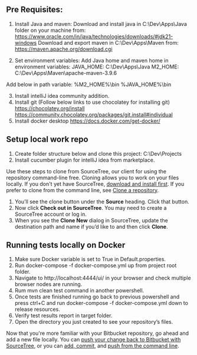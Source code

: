 ## Pre Requisites:
1. Install Java and maven:
Download and install java in C:\Dev\Apps\Java folder on your machine from: https://www.oracle.com/in/java/technologies/downloads/#jdk21-windows
Download and export maven in C:\Dev\Apps\Maven from: https://maven.apache.org/download.cgi

2. Set environment variables:
Add Java home and maven home in environment variables:
JAVA_HOME: C:\Dev\Apps\Java
M2_HOME: C:\Dev\Apps\Maven\apache-maven-3.9.6

Add below in path variable:
%M2_HOME%\bin
%JAVA_HOME%\bin

3. Install intelliJ idea community addition.
4. Install git (Follow below links to use chocolatey for installing git)
https://chocolatey.org/install
https://community.chocolatey.org/packages/git.install#individual
5. Install docker desktop
https://docs.docker.com/get-docker/

## Setup local work repo
1. Create folder structure below and clone this project:
C:\Dev\Projects
2. Install cucumber plugin for intelliJ idea from marketplace.

Use these steps to clone from SourceTree, our client for using the repository command-line free. Cloning allows you to work on your files locally. If you don't yet have SourceTree, [download and install first](https://www.sourcetreeapp.com/). If you prefer to clone from the command line, see [Clone a repository](https://confluence.atlassian.com/x/4whODQ).

1. You’ll see the clone button under the **Source** heading. Click that button.
2. Now click **Check out in SourceTree**. You may need to create a SourceTree account or log in.
3. When you see the **Clone New** dialog in SourceTree, update the destination path and name if you’d like to and then click **Clone**.

## Running tests locally on Docker
1. Make sure Docker variable is set to True in Default.properties.
2. Run docker-compose -f docker-compose.yml up from project root folder.
3. Navigate to http://localhost:4444/ui/ in your browser and check multiple browser nodes are running.
4. Rum mvn clean test command in another powershell.
5. Once tests are finished running go back to previous powershell and press ctrl+C and run docker-compose -f docker-compose.yml down to release resources.
6. Verify test results report in target folder.
4. Open the directory you just created to see your repository’s files.

Now that you're more familiar with your Bitbucket repository, go ahead and add a new file locally. You can [push your change back to Bitbucket with SourceTree](https://confluence.atlassian.com/x/iqyBMg), or you can [add, commit,](https://confluence.atlassian.com/x/8QhODQ) and [push from the command line](https://confluence.atlassian.com/x/NQ0zDQ).